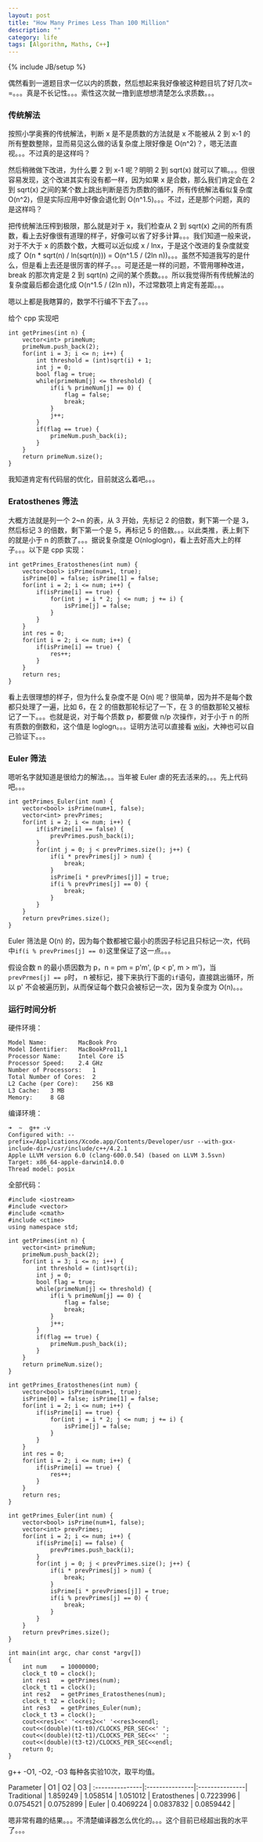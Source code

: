 ```yaml
---
layout: post
title: "How Many Primes Less Than 100 Million"
description: ""
category: life
tags: [Algorithm, Maths, C++]
---
```

{% include JB/setup %}

偶然看到一道题目求一亿以内的质数，然后想起来我好像被这种题目坑了好几次= =。。。真是不长记性。。。索性这次就一撸到底想想清楚怎么求质数。。。

### 传统解法

按照小学奥赛的传统解法，判断 x 是不是质数的方法就是 x 不能被从 2 到 x-1 的所有整数整除，显而易见这么做的话复杂度上限好像是 O(n^2)？，嗯无法直视。。。不过真的是这样吗？

然后稍微做下改进，为什么要 2 到 x-1 呢？明明 2 到 sqrt(x) 就可以了嘛。。。但很容易发现，这个改进其实有没有都一样，因为如果 x 是合数，那么我们肯定会在 2 到 sqrt(x) 之间的某个数上跳出判断是否为质数的循环，所有传统解法看似复杂度 O(n^2)，但是实际应用中好像会退化到 O(n^1.5)。。。不过，还是那个问题，真的是这样吗？

把传统解法压榨到极限，那么就是对于 x，我们检查从 2 到 sqrt(x) 之间的所有质数，看上去好像很有道理的样子，好像可以省了好多计算。。。我们知道一般来说，对于不大于 x 的质数个数，大概可以近似成 x / lnx，于是这个改进的复杂度就变成了 O(n * sqrt(n) / ln(sqrt(n))) = O(n^1.5 / (2ln n))。。。虽然不知道我写的是什么，但是看上去还是很厉害的样子。。。可是还是一样的问题，不管用哪种改进，break 的那次肯定是 2 到 sqrt(n) 之间的某个质数。。。所以我觉得所有传统解法的复杂度最后都会退化成 O(n^1.5 / (2ln n))，不过常数项上肯定有差距。。。

嗯以上都是我瞎算的，数学不行编不下去了。。。

给个 cpp 实现吧

    int getPrimes(int n) {
        vector<int> primeNum;
        primeNum.push_back(2);
        for(int i = 3; i <= n; i++) {
            int threshold = (int)sqrt(i) + 1;
            int j = 0;
            bool flag = true;
            while(primeNum[j] <= threshold) {
                if(i % primeNum[j] == 0) {
                    flag = false;
                    break;
                }
                j++;
            }
            if(flag == true) {
                primeNum.push_back(i);
            }
        }
        return primeNum.size();
    }

我知道肯定有代码层的优化，目前就这么着吧。。。

### Eratosthenes 筛法

大概方法就是列一个 2~n 的表，从 3 开始，先标记 2 的倍数，剩下第一个是 3，然后标记 3 的倍数，剩下第一个是 5，再标记 5 的倍数。。。以此类推，表上剩下的就是小于 n 的质数了。。。据说复杂度是 O(nloglogn)，看上去好高大上的样子。。。以下是 cpp 实现：

    int getPrimes_Eratosthenes(int num) {
        vector<bool> isPrime(num+1, true);
        isPrime[0] = false; isPrime[1] = false;
        for(int i = 2; i <= num; i++) {
            if(isPrime[i] == true) {
                for(int j = i * 2; j <= num; j += i) {
                    isPrime[j] = false;
                }
            }
        }
        int res = 0;
        for(int i = 2; i <= num; i++) {
            if(isPrime[i] == true) {
                res++;
            }
        }
        return res;
    }
    
看上去很理想的样子，但为什么复杂度不是 O(n) 呢？很简单，因为并不是每个数都只处理了一遍，比如 6，在 2 的倍数那轮标记了一下，在 3 的倍数那轮又被标记了一下。。。也就是说，对于每个质数 p，都要做 n/p 次操作，对于小于 n 的所有质数的倒数和，这个值是 loglogn。。。证明方法可以直接看 [wiki](http://en.wikipedia.org/wiki/Divergence_of_the_sum_of_the_reciprocals_of_the_primes)，大神也可以自己验证下。。。
    
### Euler 筛法

嗯听名字就知道是很给力的解法。。。当年被 Euler 虐的死去活来的。。。先上代码吧。。。

    int getPrimes_Euler(int num) {
        vector<bool> isPrime(num+1, false);
        vector<int> prevPrimes;
        for(int i = 2; i <= num; i++) {
            if(isPrime[i] == false) {
                prevPrimes.push_back(i);
            }
            for(int j = 0; j < prevPrimes.size(); j++) {
                if(i * prevPrimes[j] > num) {
                    break;
                }
                isPrime[i * prevPrimes[j]] = true;
                if(i % prevPrimes[j] == 0) {
                    break;
                }
            }
        }
        return prevPrimes.size();
    }

Euler 筛法是 O(n) 的，因为每个数都被它最小的质因子标记且只标记一次，代码中`if(i % prevPrimes[j] == 0)`这里保证了这一点。。。

假设合数 n 的最小质因数为 p，n = pm = p'm', (p < p', m > m')，当`prevPrmes[j] == p`时， n 被标记，接下来执行下面的`if`语句，直接跳出循环，所以 p' 不会被遍历到，从而保证每个数只会被标记一次，因为复杂度为 O(n)。。。

### 运行时间分析

硬件环境：

    Model Name:         MacBook Pro
    Model Identifier:   MacBookPro11,1
    Processor Name:     Intel Core i5
    Processor Speed:    2.4 GHz
    Number of Processors:   1
    Total Number of Cores:  2
    L2 Cache (per Core):    256 KB
    L3 Cache:   3 MB
    Memory:     8 GB

编译环境：

    ➜  ~  g++ -v
    Configured with: --prefix=/Applications/Xcode.app/Contents/Developer/usr --with-gxx-include-dir=/usr/include/c++/4.2.1
    Apple LLVM version 6.0 (clang-600.0.54) (based on LLVM 3.5svn)
    Target: x86_64-apple-darwin14.0.0
    Thread model: posix
    
全部代码：

    #include <iostream>
    #include <vector>
    #include <cmath>
    #include <ctime>
    using namespace std;

    int getPrimes(int n) {
        vector<int> primeNum;
        primeNum.push_back(2);
        for(int i = 3; i <= n; i++) {
            int threshold = (int)sqrt(i);
            int j = 0;
            bool flag = true;
            while(primeNum[j] <= threshold) {
                if(i % primeNum[j] == 0) {
                    flag = false;
                    break;
                }
                j++;
            }
            if(flag == true) {
                primeNum.push_back(i);
            }
        }
        return primeNum.size();
    }

    int getPrimes_Eratosthenes(int num) {
        vector<bool> isPrime(num+1, true);
        isPrime[0] = false; isPrime[1] = false;
        for(int i = 2; i <= num; i++) {
            if(isPrime[i] == true) {
                for(int j = i * 2; j <= num; j += i) {
                    isPrime[j] = false;
                }
            }
        }
        int res = 0;
        for(int i = 2; i <= num; i++) {
            if(isPrime[i] == true) {
                res++;
            }
        }
        return res;
    }

    int getPrimes_Euler(int num) {
        vector<bool> isPrime(num+1, false);
        vector<int> prevPrimes;
        for(int i = 2; i <= num; i++) {
            if(isPrime[i] == false) {
                prevPrimes.push_back(i);
            }
            for(int j = 0; j < prevPrimes.size(); j++) {
                if(i * prevPrimes[j] > num) {
                    break;
                }
                isPrime[i * prevPrimes[j]] = true;
                if(i % prevPrimes[j] == 0) {
                    break;
                }
            }
        }
        return prevPrimes.size();
    }

    int main(int argc, char const *argv[])
    {
        int num    = 10000000;
        clock_t t0 = clock();
        int res1   = getPrimes(num);
        clock_t t1 = clock();
        int res2   = getPrimes_Eratosthenes(num);
        clock_t t2 = clock();
        int res3   = getPrimes_Euler(num);
        clock_t t3 = clock();
        cout<<res1<<' '<<res2<<' '<<res3<<endl;
        cout<<(double)(t1-t0)/CLOCKS_PER_SEC<<' ';
        cout<<(double)(t2-t1)/CLOCKS_PER_SEC<<' ';
        cout<<(double)(t3-t2)/CLOCKS_PER_SEC<<endl;
        return 0;
    }
    
g++ -O1, -O2, -O3 每种各实验10次，取平均值。

Parameter | O1 | O2 | O3 |
:---------------|:---------------|:---------------|
Traditional | 1.859249 | 1.058514 | 1.051012 |
Eratosthenes | 0.7223996 | 0.0754521 | 0.0752899 |
Euler | 0.4069224 | 0.0837832 | 0.0859442 |

嗯非常有趣的结果。。。不清楚编译器怎么优化的。。。这个目前已经超出我的水平了。。。